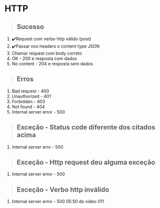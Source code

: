 # HTTP

> ## Sucesso
1. ✔️Request com verbo http válido (post)
2. ✔️Passar nos headers o content type JSON
3. Chamar request com body correto
4. OK - 200 e resposta com dados
5. No content - 204 e resposta sem dados

> ## Erros
1. Bad request - 400
2. Unauthorized - 401
3. Forbidden - 403
4. Not found - 404
5. Internal server error - 500

> ## Exceção - Status code diferente dos citados acima
1. Internal server erro - 500

> ## Exceção - Http request deu alguma exceção
1. Internal server error - 500

> ## Exceção - Verbo http inválido
1. Internal server error - 500
05:50 do video 011